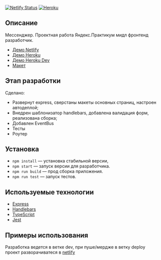 [![Netlify
Status](https://api.netlify.com/api/v1/badges/9aaef7de-1e5d-4fda-bc39-faa10a68b35b/deploy-status)](https://app.netlify.com/sites/mf-messenger/deploys) [![Heroku](http://heroku-badge.herokuapp.com/?app=mf-messenger-praktikum-yandex&style=flat&svg=1&kill_cache=1)](https://mf-messenger-praktikum-yandex.herokuapp.com/)

## Описание

Мессенджер. Проектная работа Яндекс.Практикум мидл фронтенд разработчик.

- [Демо Netlify](https://mf-messenger.netlify.app/)
- [Демо Heroku](https://mf-messenger-praktikum-yandex.herokuapp.com/)
- [Демо Heroku Dev](https://mf-messenger-praktikum-ya-dev.herokuapp.com/)
- [Макет](https://www.figma.com/file/sliHo84YHIeYIr1kY1kY1i/Messenger-Praktikum?node-id=0%3A1)

## Этап разработки

Cделано:

- Развернут express, сверстаны макеты основных страниц, настроен автодеплой;
- Внедрен шаблонизатор handlebars, добавлена валидация форм, реализована сборка;
- Добавлен EventBus
- Тесты
- Роутер

## Установка

- `npm install` — установка стабильной версии,
- `npm start` — запуск версии для разработчика.
- `npm run build` — прод сборка приложения.
- `npm run test` — запуск тестов.

## **Используемые технологии**

- [Express](https://expressjs.com/ru/)
- [Handlebars](https://handlebarsjs.com/)
- [TypeScript](https://www.typescriptlang.org/)
- [Jest](https://jestjs.io/)

## **Примеры использования**

Разработка ведется в ветке dev, при пуше/мердже в ветку deploy проект разворачиватеся в [netlify](https://mf-messenger.netlify.app/)
